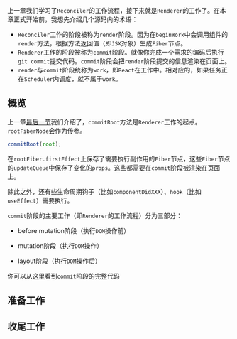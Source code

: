 上一章我们学习了`Reconciler`的工作流程，接下来就是`Renderer`的工作了。在本章正式开始前，我想先介绍几个源码内的术语：

- `Reconciler`工作的阶段被称为`render`阶段。因为在`beginWork`中会调用组件的`render`方法，根据方法返回值（即`JSX`对象）生成`Fiber`节点。
- `Renderer`工作的阶段被称为`commit`阶段。就像你完成一个需求的编码后执行`git commit`提交代码。`commit`阶段会把`render`阶段提交的信息渲染在页面上。
- `render`与`commit`阶段统称为`work`，即`React`在工作中。相对应的，如果任务正在`Scheduler`内调度，就不属于`work`。

## 概览

上一章[最后一节](../process/completeWork.html#流程结尾)我们介绍了，`commitRoot`方法是`Renderer`工作的起点。`rootFiberNode`会作为传参。

```js
commitRoot(root);
```

在`rootFiber.firstEffect`上保存了需要执行副作用的`Fiber`节点，这些`Fiber`节点的`updateQueue`中保存了变化的`props`。这些都需要在`commit`阶段被渲染在页面上。

除此之外，还有些生命周期钩子（比如`componentDidXXX`）、`hook`（比如`useEffect`）需要执行。

`commit`阶段的主要工作（即`Renderer`的工作流程）分为三部分：

- before mutation阶段（执行`DOM`操作前）

- mutation阶段（执行`DOM`操作）

- layout阶段（执行`DOM`操作后）

你可以从[这里](https://github.com/facebook/react/blob/master/packages/react-reconciler/src/ReactFiberWorkLoop.new.js#L1787)看到`commit`阶段的完整代码

## 准备工作



## 收尾工作